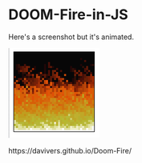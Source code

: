 # DOOM-Fire-in-JS

Here's a screenshot but it's animated.

<Img src="fire.png"></Img>
<p>https://davivers.github.io/Doom-Fire/</p>
